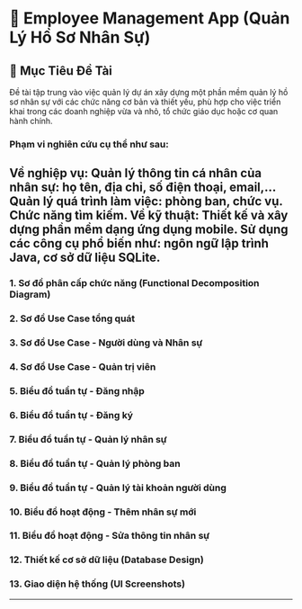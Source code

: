 # 📂 Employee Management App (Quản Lý Hồ Sơ Nhân Sự)

## 🎯 Mục Tiêu Đề Tài

Đề tài tập trung vào việc quản lý dự án xây dựng một phần mềm quản lý hồ sơ nhân sự với các chức năng cơ bản và thiết yếu, phù hợp cho việc triển khai trong các doanh nghiệp vừa và nhỏ, tổ chức giáo dục hoặc cơ quan hành chính. 
### Phạm vi nghiên cứu cụ thể như sau:
Về nghiệp vụ: Quản lý thông tin cá nhân của nhân sự: họ tên,  địa chỉ, số điện thoại, email,... Quản lý quá trình làm việc: phòng ban, chức vụ. Chức năng tìm kiếm.
Về kỹ thuật: Thiết kế và xây dựng phần mềm dạng ứng dụng mobile. Sử dụng các công cụ phổ biến như: ngôn ngữ lập trình Java, cơ sở dữ liệu SQLite.
---


### 1. Sơ đồ phân cấp chức năng (Functional Decomposition Diagram)

### 2. Sơ đồ Use Case tổng quát

### 3. Sơ đồ Use Case - Người dùng và Nhân sự

### 4. Sơ đồ Use Case - Quản trị viên

### 5. Biểu đồ tuần tự - Đăng nhập

### 6. Biểu đồ tuần tự - Đăng ký

### 7. Biểu đồ tuần tự - Quản lý nhân sự

### 8. Biểu đồ tuần tự - Quản lý phòng ban

### 9. Biểu đồ tuần tự - Quản lý tài khoản người dùng

### 10. Biểu đồ hoạt động - Thêm nhân sự mới

### 11. Biểu đồ hoạt động - Sửa thông tin nhân sự

### 12. Thiết kế cơ sở dữ liệu (Database Design)

### 13. Giao diện hệ thống (UI Screenshots)

---






